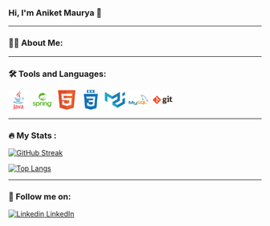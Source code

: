 ### Hi, I'm Aniket Maurya 👋

<hr>

### :man_office_worker: About Me:

<hr>

### :hammer_and_wrench:  Tools and Languages:

<div>
  <img src="https://github.com/devicons/devicon/blob/master/icons/java/java-original-wordmark.svg" title="Java" alt="Java" width="40" height="40" />&nbsp;
  <img src="https://github.com/devicons/devicon/blob/master/icons/spring/spring-original-wordmark.svg" title="Spring" alt="Spring" width="40" height="40"/>&nbsp;
  <img src="https://github.com/devicons/devicon/blob/master/icons/html5/html5-original.svg" title="HTML5" alt="HTML" width="40" height="40"/>&nbsp;
  <img src="https://github.com/devicons/devicon/blob/master/icons/css3/css3-plain-wordmark.svg"  title="CSS3" alt="CSS" width="40" height="40"/>&nbsp;
  <img src="https://github.com/devicons/devicon/blob/master/icons/materialui/materialui-original.svg" title="Material UI" alt="Material UI" width="40" height="40"/>&nbsp;
  <img src="https://github.com/devicons/devicon/blob/master/icons/mysql/mysql-original-wordmark.svg" title="MySQL"  alt="MySQL" width="40" height="40"/>&nbsp;
  <img src="https://github.com/devicons/devicon/blob/master/icons/git/git-original-wordmark.svg" title="Git" **alt="Git" width="40" height="40"/>
</div>

<hr>

### :fire: My Stats :

[![GitHub Streak](http://github-readme-streak-stats.herokuapp.com?user=aniket1702&theme=dark&hide_border=true)](https://git.io/streak-stats)

[![Top Langs](https://github-readme-stats.vercel.app/api/top-langs/?username=aniket1702&layout=compact&theme=vision-friendly-dark)]([https://github.com/aniket1702/aniket1702](https://github.com/aniket1702/))


<hr>

### :handshake: Follow me on:

[![Linkedin](https://i.stack.imgur.com/gVE0j.png) LinkedIn](www.linkedin.com/in/aniketmaurya1702)
